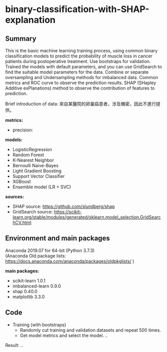 # binary-classification-with-SHAP-explanation
## Summary

This is the basic machine learning training process, using common binary classification models to predict the probability of muscle loss in cancer patients during postoperative treatment. Use bootstraps for validation. Trained the models with default parameters, and you can use GridSearch to find the suitable model parameters for the data. Combine or separate oversampling and Undersampling methods for imbalanced data. Common metrics and ROC curve to observe the prediction results. SHAP (SHapley Additive exPlanations) method to observe the contribution of features to prediction.

Brief introduction of data: 來自某醫院的卵巢癌患者，涉及機密，因此不進行提供。

__metrics:__
- precision: 


__models:__
- LogisticRegression
- Random Forest
- K-Nearest Neighbor
- Bernoulli Naive-Bayes
- Light Gradient Boosting
- Support Vector Classifier 
- XGBoost
- Ensemble model (LR + SVC)

__sources:__  
- SHAP source: https://github.com/slundberg/shap  
- GridSearch source: https://scikit-learn.org/stable/modules/generated/sklearn.model_selection.GridSearchCV.html

## Environment and main packages

Anaconda 2019.07 for 64-bit (Python 3.7.3)  
(Anaconda Old package lists: https://docs.anaconda.com/anaconda/packages/oldpkglists/ )  

__main packages:__
- scikit-learn 1.0.1  
- imbalanced-learn 0.9.0  
- shap 0.40.0  
- matplotlib 3.3.0  

## Code
- Training (with bootstraps)
  - Randomly cut training and validation datasets and repeat 500 times.
  - Get model metrics and select the model.  ..
  
Result:  ..
